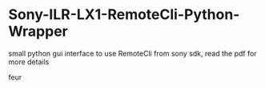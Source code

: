 ﻿# Sony-ILR-LX1-RemoteCli-Python-Wrapper
small python gui interface to use RemoteCli from sony sdk, read the pdf for more details

feur
